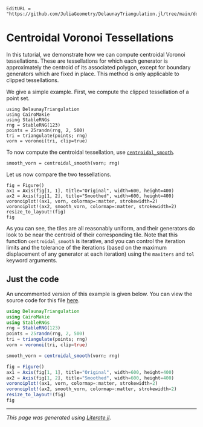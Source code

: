 ```@meta
EditURL = "https://github.com/JuliaGeometry/DelaunayTriangulation.jl/tree/main/docs/src/literate_tutorials/centroidal.jl"
```

# Centroidal Voronoi Tessellations
In this tutorial, we demonstrate how we can compute
centroidal Voronoi tessellations. These are tessellations
for which each generator is approximately the centroid of its
associated polygon, except for boundary generators which are fixed
in place. This method is only applicable to clipped tessellations.

We give a simple example. First, we compute the clipped tessellation
of a point set.

````@example centroidal
using DelaunayTriangulation
using CairoMakie
using StableRNGs
rng = StableRNG(123)
points = 25randn(rng, 2, 500)
tri = triangulate(points; rng)
vorn = voronoi(tri, clip=true)
````

To now compute the centroidal tessellation, use [`centroidal_smooth`](@ref).

````@example centroidal
smooth_vorn = centroidal_smooth(vorn; rng)
````

Let us now compare the two tessellations.

````@example centroidal
fig = Figure()
ax1 = Axis(fig[1, 1], title="Original", width=600, height=400)
ax2 = Axis(fig[1, 2], title="Smoothed", width=600, height=400)
voronoiplot!(ax1, vorn, colormap=:matter, strokewidth=2)
voronoiplot!(ax2, smooth_vorn, colormap=:matter, strokewidth=2)
resize_to_layout!(fig)
fig
````

As you can see, the tiles are all reasonably uniform, and their generators
do look to be near the centroid of their corresponding tile. Note that
this function `centroidal_smooth` is iterative, and you can control the iteration limits
and the tolerance of the iterations (based on the maximum displacement of any generator at
each iteration) using the `maxiters` and `tol` keyword arguments.
## Just the code
An uncommented version of this example is given below.
You can view the source code for this file [here](https://github.com/JuliaGeometry/DelaunayTriangulation.jl/tree/main/docs/src/literate_tutorials/centroidal.jl).

```julia
using DelaunayTriangulation
using CairoMakie
using StableRNGs
rng = StableRNG(123)
points = 25randn(rng, 2, 500)
tri = triangulate(points; rng)
vorn = voronoi(tri, clip=true)

smooth_vorn = centroidal_smooth(vorn; rng)

fig = Figure()
ax1 = Axis(fig[1, 1], title="Original", width=600, height=400)
ax2 = Axis(fig[1, 2], title="Smoothed", width=600, height=400)
voronoiplot!(ax1, vorn, colormap=:matter, strokewidth=2)
voronoiplot!(ax2, smooth_vorn, colormap=:matter, strokewidth=2)
resize_to_layout!(fig)
fig
```

---

*This page was generated using [Literate.jl](https://github.com/fredrikekre/Literate.jl).*

